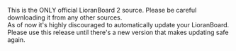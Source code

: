 This is the ONLY official LioranBoard 2 source. Please be careful downloading it from any other sources.  
As of now it's highly discouraged to automatically update your LioranBoard. Please use this release until there's a new version that makes updating safe again. 

